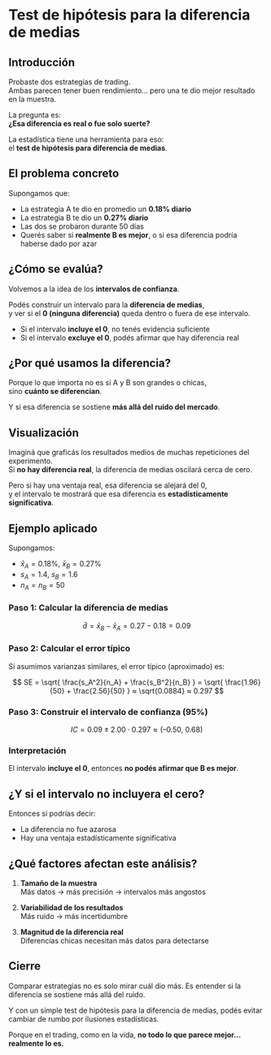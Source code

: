# Test de hipótesis para la diferencia de medias

## Introducción

Probaste dos estrategias de trading.  
Ambas parecen tener buen rendimiento… pero una te dio mejor resultado en la muestra.

La pregunta es:  
**¿Esa diferencia es real o fue solo suerte?**

La estadística tiene una herramienta para eso:  
el **test de hipótesis para diferencia de medias**.

## El problema concreto

Supongamos que:

- La estrategia A te dio en promedio un **0.18% diario**
- La estrategia B te dio un **0.27% diario**
- Las dos se probaron durante 50 días
- Querés saber si **realmente B es mejor**, o si esa diferencia podría haberse dado por azar

## ¿Cómo se evalúa?

Volvemos a la idea de los **intervalos de confianza**.

Podés construir un intervalo para la **diferencia de medias**,  
y ver si el **0 (ninguna diferencia)** queda dentro o fuera de ese intervalo.

- Si el intervalo **incluye el 0**, no tenés evidencia suficiente
- Si el intervalo **excluye el 0**, podés afirmar que hay diferencia real


## ¿Por qué usamos la diferencia?

Porque lo que importa no es si A y B son grandes o chicas,  
sino **cuánto se diferencian**.

Y si esa diferencia se sostiene **más allá del ruido del mercado**.


## Visualización

Imaginá que graficás los resultados medios de muchas repeticiones del experimento.  
Si **no hay diferencia real**, la diferencia de medias oscilará cerca de cero.

Pero si hay una ventaja real, esa diferencia se alejará del 0,  
y el intervalo te mostrará que esa diferencia es **estadísticamente significativa**.


## Ejemplo aplicado

Supongamos:

- $\bar{x}_A = 0.18\%$, $\bar{x}_B = 0.27\%$
- $s_A = 1.4$, $s_B = 1.6$
- $n_A = n_B = 50$

### Paso 1: Calcular la diferencia de medias
$$
\bar{d} = \bar{x}_B - \bar{x}_A = 0.27 - 0.18 = 0.09
$$
### Paso 2: Calcular el error típico

Si asumimos varianzas similares, el error típico (aproximado) es:

$$
SE = \sqrt{ \frac{s_A^2}{n_A} + \frac{s_B^2}{n_B} } = \sqrt{ \frac{1.96}{50} + \frac{2.56}{50} } ≈ \sqrt{0.0884} ≈ 0.297
$$

### Paso 3: Construir el intervalo de confianza (95%)

$$
IC = 0.09 \pm 2.00 \cdot 0.297 ≈ (–0.50,\ 0.68)
$$

### Interpretación

El intervalo **incluye el 0**, entonces **no podés afirmar que B es mejor**.


## ¿Y si el intervalo no incluyera el cero?

Entonces sí podrías decir:

- La diferencia no fue azarosa
- Hay una ventaja estadísticamente significativa


## ¿Qué factores afectan este análisis?

1. **Tamaño de la muestra**  
   Más datos → más precisión → intervalos más angostos

2. **Variabilidad de los resultados**  
   Más ruido → más incertidumbre

3. **Magnitud de la diferencia real**  
   Diferencias chicas necesitan más datos para detectarse



## Cierre

Comparar estrategias no es solo mirar cuál dio más. Es entender si la diferencia se sostiene más allá del ruido.

Y con un simple test de hipótesis para la diferencia de medias, podés evitar cambiar de rumbo por ilusiones estadísticas.

Porque en el trading, como en la vida, **no todo lo que parece mejor… realmente lo es.**

